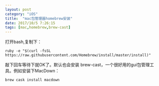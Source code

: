 ```yaml
---
layout: post
category: "iOS"
title:  "mac包管理器homebrew安装"
date: 2017/10/5 7:26:15
tags: [mac,homebrew,brew-cast]
---
```


打开bash,复制下：

```shell
ruby -e "$(curl -fsSL https://raw.githubusercontent.com/Homebrew/install/master/install)"
```

敲下回车等待下就OK了。默认也会安装 brew-cast，一个很好用的gui包管理工具。例如安装下MacDown：

```shell
brew cask install macdown
```

